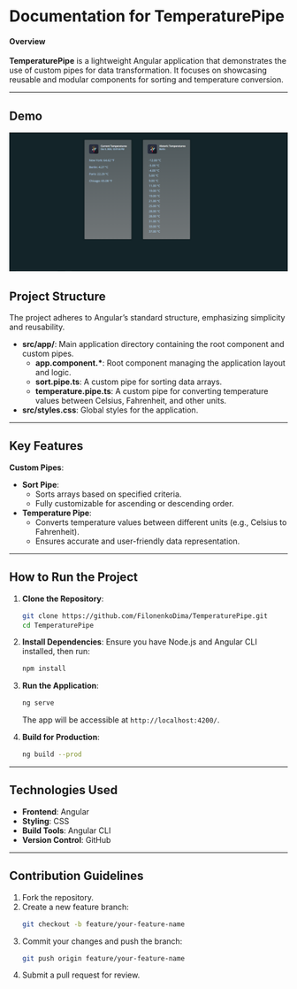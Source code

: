 # Documentation for **TemperaturePipe**

#### Overview

**TemperaturePipe** is a lightweight Angular application that demonstrates the use of custom pipes for data transformation. It focuses on showcasing reusable and modular components for sorting and temperature conversion.

---

## Demo

![](demo.png)

## Project Structure

The project adheres to Angular’s standard structure, emphasizing simplicity and reusability.

- **src/app/**: Main application directory containing the root component and custom pipes.
  - **app.component.\***: Root component managing the application layout and logic.
  - **sort.pipe.ts**: A custom pipe for sorting data arrays.
  - **temperature.pipe.ts**: A custom pipe for converting temperature values between Celsius, Fahrenheit, and other units.
- **src/styles.css**: Global styles for the application.

---

## Key Features

**Custom Pipes**:

- **Sort Pipe**:
  - Sorts arrays based on specified criteria.
  - Fully customizable for ascending or descending order.
- **Temperature Pipe**:
  - Converts temperature values between different units (e.g., Celsius to Fahrenheit).
  - Ensures accurate and user-friendly data representation.

---

## How to Run the Project

1. **Clone the Repository**:

   ```bash
   git clone https://github.com/FilonenkoDima/TemperaturePipe.git
   cd TemperaturePipe
   ```

2. **Install Dependencies**:
   Ensure you have Node.js and Angular CLI installed, then run:

   ```bash
   npm install
   ```

3. **Run the Application**:

   ```bash
   ng serve
   ```

   The app will be accessible at `http://localhost:4200/`.

4. **Build for Production**:
   ```bash
   ng build --prod
   ```

---

## Technologies Used

- **Frontend**: Angular
- **Styling**: CSS
- **Build Tools**: Angular CLI
- **Version Control**: GitHub

---

## Contribution Guidelines

1. Fork the repository.
2. Create a new feature branch:
   ```bash
   git checkout -b feature/your-feature-name
   ```
3. Commit your changes and push the branch:
   ```bash
   git push origin feature/your-feature-name
   ```
4. Submit a pull request for review.
